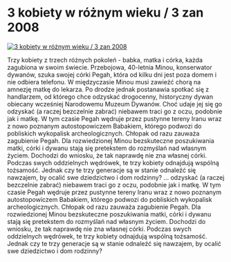 3 kobiety w różnym wieku / 3 zan 2008 
=============
[![3 kobiety w różnym wieku / 3 zan 2008 ](http://vidos.pl/images/player.gif)](http://vidos.pl/3-kobiety-w-roznym-wieku-3-zan-2008)

 Trzy kobiety z trzech różnych pokoleń - babka, matka i córka, każda zagubiona w swoim świecie. Przebojowa, 40-letnia Minou, konserwator dywanów, szuka swojej córki Pegah, która od kilku dni jest poza domem i nie odbiera telefonu. W międzyczasie Minou musi zawieźć chorą na amnezję matkę do lekarza. Po drodze jednak postanawia spotkać się z handlarzem, od którego chce odzyskać drogocenny, historyczny dywan obiecany wcześniej Narodowemu Muzeum Dywanów. Choć udaje jej się go odzyskać (a raczej bezczelnie zabrać) niebawem traci go z oczu, podobnie jak i matkę. W tym czasie Pegah wędruje przez pustynne tereny Iranu wraz z nowo poznanym autostopowiczem Babakiem, którego podwozi do pobliskich wykopalisk archeologicznych. Chłopak od razu zauważa zagubienie Pegah. Dla rozwiedzionej Minou bezskuteczne poszukiwania matki, córki i dywanu stają się pretekstem do rozmyślań nad własnym życiem. Dochodzi do wniosku, że tak naprawdę nie zna własnej córki. Podczas swych oddzielnych wędrówek, te trzy kobiety odnajdują wspólną tożsamość. Jednak czy te trzy generacje są w stanie odnaleźć się nawzajem, by ocalić swe dziedzictwo i dom rodzinny?   ... odzyskać (a raczej bezczelnie zabrać) niebawem traci go z oczu, podobnie jak i matkę. W tym czasie Pegah wędruje przez pustynne tereny Iranu wraz z nowo poznanym autostopowiczem Babakiem, którego podwozi do pobliskich wykopalisk archeologicznych. Chłopak od razu zauważa zagubienie Pegah. Dla rozwiedzionej Minou bezskuteczne poszukiwania matki, córki i dywanu stają się pretekstem do rozmyślań nad własnym życiem. Dochodzi do wniosku, że tak naprawdę nie zna własnej córki. Podczas swych oddzielnych wędrówek, te trzy kobiety odnajdują wspólną tożsamość. Jednak czy te trzy generacje są w stanie odnaleźć się nawzajem, by ocalić swe dziedzictwo i dom rodzinny?
